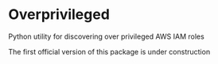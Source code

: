 # Overprivileged
Python utility for discovering over privileged AWS IAM roles

The first official version of this package is under construction
